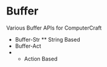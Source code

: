 Buffer
=
Various Buffer APIs for ComputerCraft

* Buffer-Str
** String Based
* Buffer-Act
* * Action Based
